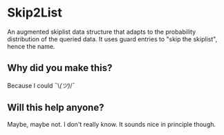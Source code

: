 # Skip2List

An augmented skiplist data structure that adapts to the probability distribution of the queried data. It uses guard entries to "skip the skiplist", hence the name.

## Why did you make this?

Because I could  ¯\\_(ツ)_/¯

## Will this help anyone?

Maybe, maybe not. I don't really know. It sounds nice in principle though.
